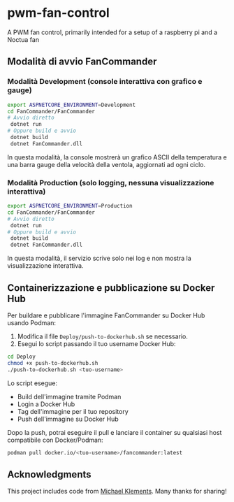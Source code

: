 # pwm-fan-control

A PWM fan control, primarily intended for a setup of a raspberry pi and a Noctua fan

## Modalità di avvio FanCommander

### Modalità Development (console interattiva con grafico e gauge)

```sh
export ASPNETCORE_ENVIRONMENT=Development
cd FanCommander/FanCommander
# Avvio diretto
 dotnet run
# Oppure build e avvio
 dotnet build
 dotnet FanCommander.dll
```

In questa modalità, la console mostrerà un grafico ASCII della temperatura e una barra gauge della velocità della ventola, aggiornati ad ogni ciclo.

### Modalità Production (solo logging, nessuna visualizzazione interattiva)

```sh
export ASPNETCORE_ENVIRONMENT=Production
cd FanCommander/FanCommander
# Avvio diretto
 dotnet run
# Oppure build e avvio
 dotnet build
 dotnet FanCommander.dll
```

In questa modalità, il servizio scrive solo nei log e non mostra la visualizzazione interattiva.

## Containerizzazione e pubblicazione su Docker Hub

Per buildare e pubblicare l'immagine FanCommander su Docker Hub usando Podman:

1. Modifica il file `Deploy/push-to-dockerhub.sh` se necessario.
2. Esegui lo script passando il tuo username Docker Hub:

```sh
cd Deploy
chmod +x push-to-dockerhub.sh
./push-to-dockerhub.sh <tuo-username>
```

Lo script esegue:
- Build dell'immagine tramite Podman
- Login a Docker Hub
- Tag dell'immagine per il tuo repository
- Push dell'immagine su Docker Hub

Dopo la push, potrai eseguire il pull e lanciare il container su qualsiasi host compatibile con Docker/Podman:

```sh
podman pull docker.io/<tuo-username>/fancommander:latest
```

## Acknowledgments

This project includes code from [Michael Klements](https://github.com/mklements/PWMFanControl). Many thanks for sharing!
